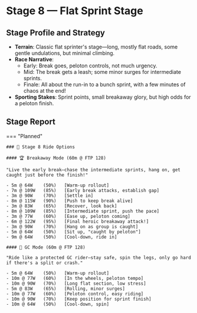 # Stage 8 — Flat Sprint Stage

## Stage Profile and Strategy

- **Terrain**: Classic flat sprinter's stage—long, mostly flat roads, some gentle undulations, but minimal climbing.
- **Race Narrative**:
	- Early: Break goes, peloton controls, not much urgency.
	- Mid: The break gets a leash; some minor surges for intermediate sprints.
	- Finale: All about the run-in to a bunch sprint, with a few minutes of chaos at the end!
- **Sporting Stakes**: Sprint points, small breakaway glory, but high odds for a peloton finish.

## Stage Report

=== "Planned"

	### 🚴 Stage 8 Ride Options

	#### 🏆 Breakaway Mode (60m @ FTP 128)
	
	"Live the early break—chase the intermediate sprints, hang on, get caught just before the finish!"

	- 5m @ 64W    (50%)   [Warm-up rollout]
	- 7m @ 109W   (85%)   [Early break attacks, establish gap]
	- 3m @ 90W    (70%)   [Settle in]
	- 8m @ 115W   (90%)   [Push to keep break alive]
	- 3m @ 83W    (65%)   [Recover, look back]
	- 8m @ 109W   (85%)   [Intermediate sprint, push the pace]
	- 3m @ 77W    (60%)   [Ease up, peloton coming]
	- 6m @ 122W   (95%)   [Final heroic breakaway attack!]
	- 3m @ 90W    (70%)   [Hang on as group is caught]
	- 5m @ 64W    (50%)   [Sit up, "caught by peloton"]
	- 9m @ 64W    (50%)   [Cool-down, ride in]
	
	#### 🦺 GC Mode (60m @ FTP 128)

	"Ride like a protected GC rider—stay safe, spin the legs, only go hard if there's a split or crash."

	- 5m @ 64W    (50%)   [Warm-up rollout]
	- 10m @ 77W   (60%)   [In the wheels, peloton tempo]
	- 10m @ 90W   (70%)   [Long flat section, low stress]
	- 5m @ 83W    (65%)   [Rolling, minor surges]
	- 10m @ 77W   (60%)   [Peloton control, easy riding]
	- 10m @ 90W   (70%)   [Keep position for sprint finish]
	- 10m @ 64W   (50%)   [Cool-down, spin]
